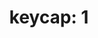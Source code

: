 ---
layout: smileys&emotion
title: "keycap: 1"
emoji: keycap_1
permalink: 1️⃣.html
image: assets/img/3moji/keycap_1.png
---